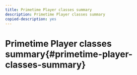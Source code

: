 ```yaml
---
title: Primetime Player classes summary
description: Primetime Player classes summary
copied-description: yes
---
```


# Primetime Player classes summary{#primetime-player-classes-summary}